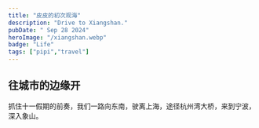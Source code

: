 ```yaml
---
title: "皮皮的初次观海"
description: "Drive to Xiangshan."
pubDate: " Sep 28 2024"
heroImage: "/xiangshan.webp"
badge: "Life"
tags: ["pipi","travel"]
---
```


## 往城市的边缘开
抓住十一假期的前奏，我们一路向东南，驶离上海，途径杭州湾大桥，来到宁波，深入象山。